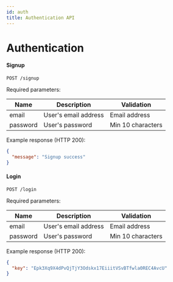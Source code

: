 ```yaml
---
id: auth
title: Authentication API
---
```


# Authentication

#### Signup

`POST /signup`

Required parameters:

| Name     | Description           | Validation          |
|----------|-----------------------|---------------------|
| email    | User's email address  | Email address       |
| password | User's password       | Min 10 characters   |

Example response (HTTP 200):

```json
{
  "message": "Signup success"
}
```

#### Login

`POST /login`

Required parameters:

| Name     | Description           | Validation          |
|----------|-----------------------|---------------------|
| email    | User's email address  | Email address       |
| password | User's password       | Min 10 characters   |

Example response (HTTP 200):

```json
{
  "key": "Epk3Xq9X4dPvQjTjY3Odskx17EiiitVSvBTfwla0REC4AvcU"
}
```
